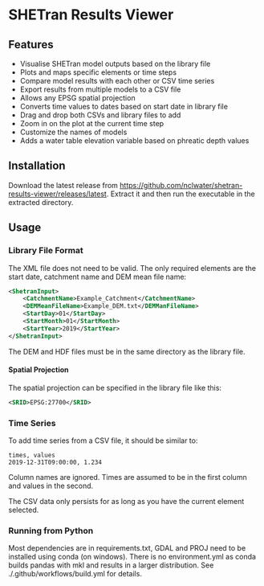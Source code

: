 # SHETran Results Viewer

## Features
- Visualise SHETran model outputs based on the library file
- Plots and maps specific elements or time steps
- Compare model results with each other or CSV time series
- Export results from multiple models to a CSV file
- Allows any EPSG spatial projection 
- Converts time values to dates based on start date in library file
- Drag and drop both CSVs and library files to add
- Zoom in on the plot at the current time step
- Customize the names of models
- Adds a water table elevation variable based on phreatic depth values

## Installation
 
Download the latest release from https://github.com/nclwater/shetran-results-viewer/releases/latest.
Extract it and then run the executable in the extracted directory.

## Usage

### Library File Format
The XML file does not need to be valid. 
The only required elements are the start date, catchment name and DEM mean file name:

```xml
<ShetranInput>
    <CatchmentName>Example_Catchment</CatchmentName>
    <DEMMeanFileName>Example_DEM.txt</DEMManFileName>
    <StartDay>01</StartDay>
    <StartMonth>01</StartMonth>
    <StartYear>2019</StartYear>
</ShetranInput>
```

The DEM and HDF files must be in the same directory as the library file.

#### Spatial Projection
The spatial projection can be specified in the library file like this:

```xml
<SRID>EPSG:27700</SRID>
```

### Time Series
To add time series from a CSV file, it should be similar to:

```csv
times, values
2019-12-31T09:00:00, 1.234
```

Column names are ignored. Times are assumed to be in the first column and values in the second.

The CSV data only persists for as long as you have the current element selected. 

### Running from Python
Most dependencies are in requirements.txt, GDAL and PROJ need to be installed using conda (on windows).
There is no environment.yml as conda builds pandas with mkl and results in a larger distribution.
See ./.github/workflows/build.yml for details.
